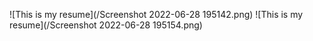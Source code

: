 ![This is my resume](/Screenshot 2022-06-28 195142.png)
![This is my resume](/Screenshot 2022-06-28 195154.png)
